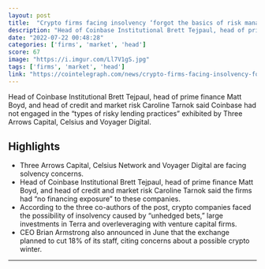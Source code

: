 ```yaml
---
layout: post
title:  "Crypto firms facing insolvency ‘forgot the basics of risk management’ — Coinbase"
description: "Head of Coinbase Institutional Brett Tejpaul, head of prime finance Matt Boyd, and head of credit and market risk Caroline Tarnok said Coinbase had not engaged in the “types of risky lending practices” exhibited by Three Arrows Capital, Celsius and Voyager Digital."
date: "2022-07-22 00:48:28"
categories: ['firms', 'market', 'head']
score: 67
image: "https://i.imgur.com/Ll7V1gS.jpg"
tags: ['firms', 'market', 'head']
link: "https://cointelegraph.com/news/crypto-firms-facing-insolvency-forgot-the-basics-of-risk-management-coinbase"
---
```


Head of Coinbase Institutional Brett Tejpaul, head of prime finance Matt Boyd, and head of credit and market risk Caroline Tarnok said Coinbase had not engaged in the “types of risky lending practices” exhibited by Three Arrows Capital, Celsius and Voyager Digital.

## Highlights

- Three Arrows Capital, Celsius Network and Voyager Digital are facing solvency concerns.
- Head of Coinbase Institutional Brett Tejpaul, head of prime finance Matt Boyd, and head of credit and market risk Caroline Tarnok said the firms had “no financing exposure” to these companies.
- According to the three co-authors of the post, crypto companies faced the possibility of insolvency caused by “unhedged bets,” large investments in Terra and overleveraging with venture capital firms.
- CEO Brian Armstrong also announced in June that the exchange planned to cut 18% of its staff, citing concerns about a possible crypto winter.

---
